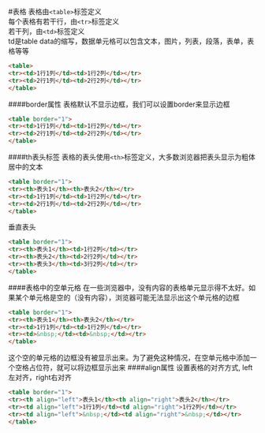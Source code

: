 #表格
表格由`<table>`标签定义           
每个表格有若干行，由`<tr>`标签定义        
若干列，由`<td>`标签定义          
td是table data的缩写，数据单元格可以包含文本，图片，列表，段落，表单，表格等等          
```html
<table>
<tr><td>1行1列</td><td>1行2列</td></tr>
<tr><td>2行1列</td><td>2行2列</td></tr>
</table>
```
####border属性
表格默认不显示边框，我们可以设置border来显示边框
```html
<table border="1">
<tr><td>1行1列</td><td>1行2列</td></tr>
<tr><td>2行1列</td><td>2行2列</td></tr>
</table>
```
####th表头标签
表格的表头使用`<th>`标签定义，大多数浏览器把表头显示为粗体居中的文本
```html
<table border="1">
<tr><th>表头1</th><th>表头2</th></tr>
<tr><td>1行1列</td><td>1行2列</td></tr>
<tr><td>2行1列</td><td>2行2列</td></tr>
</table>
```
垂直表头
```html
<table border="1">
<tr><th>表头1</th><td>1行2列</td></tr>
<tr><th>表头2</th><td>2行2列</td></tr>
<tr><th>表头3</th><td>3行2列</td></tr>
</table>
```
####表格中的空单元格
在一些浏览器中，没有内容的表格单元显示得不太好。如果某个单元格是空的（没有内容），浏览器可能无法显示出这个单元格的边框
```html
<table border="1">
<tr><th>表头1</th><th>表头2</th></tr>
<tr><td>1行1列</td><td>1行2列</td></tr>
<tr><td>&nbsp;</td><td>&nbsp;</td></tr>
</table>
```
这个空的单元格的边框没有被显示出来。为了避免这种情况，在空单元格中添加一个空格占位符，就可以将边框显示出来
####align属性
设置表格的对齐方式, left左对齐，right右对齐
```html
<table border="1">
<tr><th align="left">表头1</th><th align="right">表头2</th></tr>
<tr><td align="left">1行1列</td><td align="right">1行2列</td></tr>
<tr><td align="left">&nbsp;</td><td align="right">&nbsp;</td></tr>
</table>
```



